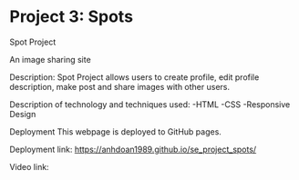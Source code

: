 # Project 3: Spots

Spot Project

An image sharing site

Description: Spot Project allows users to create profile, edit profile description, make post and share images with other users.

Description of technology and techniques used:
-HTML
-CSS
-Responsive Design

Deployment
This webpage is deployed to GitHub pages.

Deployment link: https://anhdoan1989.github.io/se_project_spots/

Video link:
